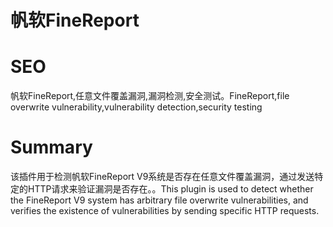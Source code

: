 # 帆软FineReport
# SEO
帆软FineReport,任意文件覆盖漏洞,漏洞检测,安全测试。FineReport,file overwrite vulnerability,vulnerability detection,security testing
# Summary
该插件用于检测帆软FineReport V9系统是否存在任意文件覆盖漏洞，通过发送特定的HTTP请求来验证漏洞是否存在。。This plugin is used to detect whether the FineReport V9 system has arbitrary file overwrite vulnerabilities, and verifies the existence of vulnerabilities by sending specific HTTP requests.
